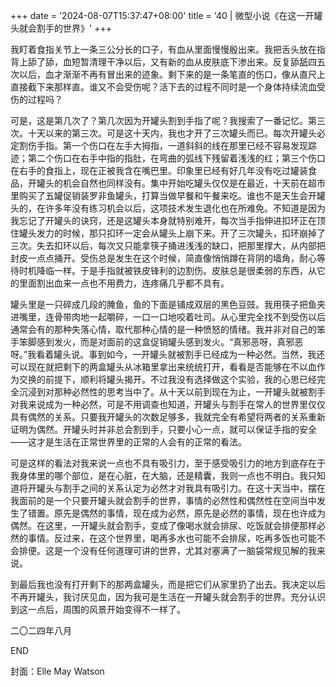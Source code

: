 +++
date = '2024-08-07T15:37:47+08:00'
title = '40 | 微型小说《在这一开罐头就会割手的世界》'
+++

我盯着食指关节上一条三公分长的口子，有血从里面慢慢殷出来。我把舌头放在指背上舔了舔，血短暂清理干净以后，又有新的血从皮肤底下渗出来。反复舔舐四五次以后，血才渐渐不再有冒出来的迹象。剩下来的是一条笔直的伤口，像从直尺上直接截下来那样直。谁又不会受伤呢？活下去的过程不同时是一个身体持续流血受伤的过程吗？

可是，这是第几次了？第几次因为开罐头割到手指了呢？我搜索了一番记忆。第三次。十天以来的第三次。可是这十天内，我也才开了三次罐头而已。每次开罐头必定割伤手指。第一个伤口在左手大拇指，一道斜斜的线在那里已经不容易发现踪迹；第二个伤口在右手中指的指肚，在弯曲的弧线下残留着浅浅的红；第三个伤口在右手的食指上，现在正被我含在嘴巴里。印象里已经有好几年没有吃过罐装食品，开罐头的机会自然也同样没有。集中开始吃罐头仅仅是在最近，十天前在超市里购买了五罐促销装罗非鱼罐头，打算当做早餐和午餐来吃。谁也不是天生会开罐头的，在许多年没有练习机会以后，这项技术发生退化也在所难免。不知道是因为我忘记了开罐头的诀窍，还是这罐头本身就特别难开，每次当手指伸进扣环正在顶住罐头发力的时候，那只扣环一定会从罐头上崩下来。开了三次罐头，扣环崩掉了三次。失去扣环以后，每次又只能拿筷子捅进浅浅的缺口，把那里撑大，从内部把封皮一点点捅开。受伤总是发生在这个时候，简直像悄悄蹲在背阴的墙角，耐心等待时机降临一样。于是手指就被铁皮锋利的边割伤。皮肤总是很柔弱的东西，从它的里面割出血来一点也不用费力，连疼痛几乎都不具有。

罐头里是一只碎成几段的腌鱼，鱼的下面是铺成双层的黑色豆豉。我用筷子把鱼夹进嘴里，连骨带肉地一起嚼碎，一口一口地咬着吐司。从心里完全找不到受伤以后通常会有的那种失落心情，取代那种心情的是一种愤怒的情绪。我并非对自己的笨手笨脚感到发火，而是对面前的这盒促销罐头感到发火。“真邪恶呀，真邪恶呀。”我看着罐头说。事到如今，一开罐头就被割手已经成为一种必然。当然，我还可以现在就把剩下的两盒罐头从冰箱里拿出来统统打开，看看是否能够在不以血作为交换的前提下，顺利将罐头揭开。不过我没有选择做这个实验，我的心思已经完全沉浸到对那种必然性的思考当中了。从十天以前到现在为止，一开罐头就被割手对我来说成为一种必然，可是不用调查也知道，开罐头与割手在常人的世界里仅仅具有偶然的关系。只要我开罐头的次数足够多，我就完全有希望将两者的关系重新证明为偶然。开罐头时并非总会割到手，只要小心一点，就可以保证手指的安全——这才是生活在正常世界里的正常的人会有的正常的看法。

可是这样的看法对我来说一点也不具有吸引力，至于感受吸引力的地方到底存在于我身体里的哪个部位，是在心脏，在大脑，还是精囊，我则一点也不明白。我只知道将开罐头与割手之间的关系认定为必然才对我具有吸引力。在这十天当中，摆在我面前的是一个只要开罐头就会割手的世界，事情的必然性和偶然性在空间当中发生了错置。原先是偶然的事情，现在成为必然，原先是必然的事情，现在也许成为偶然。在这里，一开罐头就会割手，变成了像喝水就会排尿、吃饭就会排便那样必然的事情。反过来，在这个世界里，喝再多水也可能不会排尿，吃再多饭也可能不会排便。这是一个没有任何道理可讲的世界，尤其对塞满了一脑袋常规见解的我来说。

到最后我也没有打开剩下的那两盒罐头，而是把它们从家里扔了出去。我决定以后不再开罐头，我讨厌见血，因为我可是生活在一开罐头就会割手的世界。充分认识到这一点后，周围的风景开始变得不一样了。

二〇二四年八月

END

封面：Elle May Watson



